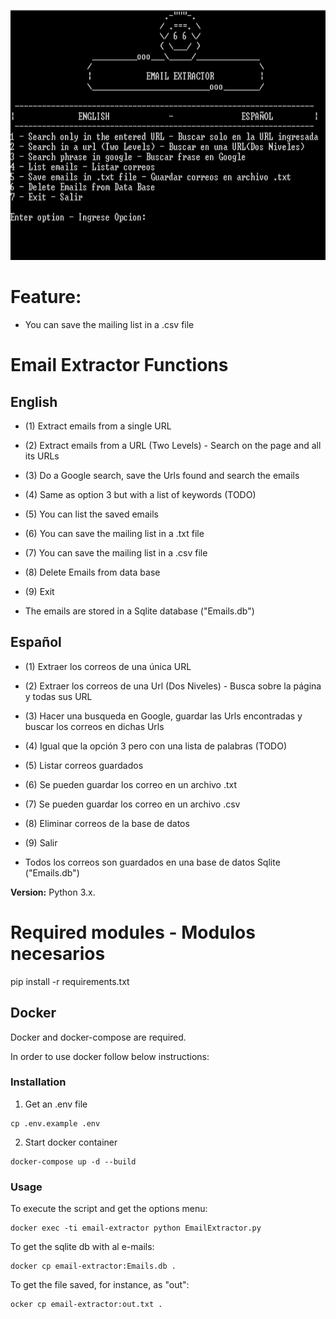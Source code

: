 <p align="center">
  <img width="560" height="400" src="https://github.com/obylo98/Email_extractor/blob/master/EmailExtractor.PNG">
</p>

# Feature:
- You can save the mailing list in a .csv file

# Email Extractor Functions

## English 
- (1) Extract emails from a single URL
- (2) Extract emails from a URL (Two Levels) - Search on the page and all its URLs
- (3) Do a Google search, save the Urls found and search the emails
- (4) Same as option 3 but with a list of keywords (TODO)
- (5) You can list the saved emails
- (6) You can save the mailing list in a .txt file
- (7) You can save the mailing list in a .csv file
- (8) Delete Emails from data base
- (9) Exit

- The emails are stored in a Sqlite database ("Emails.db")

## Español
- (1) Extraer los correos de una única URL
- (2) Extraer los correos de una Url (Dos Niveles) - Busca sobre la página y todas sus URL
- (3) Hacer una busqueda en Google, guardar las Urls encontradas y buscar los correos en dichas Urls
- (4) Igual que la opción 3 pero con una lista de palabras (TODO)
- (5) Listar correos guardados
- (6) Se pueden guardar los correo en un archivo .txt
- (7) Se pueden guardar los correo en un archivo .csv
- (8) Eliminar correos de la base de datos
- (9) Salir

- Todos los correos son guardados en una base de datos Sqlite ("Emails.db")

**Version:** Python 3.x.

# Required modules - Modulos necesarios

pip install -r requirements.txt


## Docker

Docker and docker-compose are required.

In order to use docker follow below instructions:

### Installation 

1. Get an .env file

```
cp .env.example .env
```

2. Start docker container

```
docker-compose up -d --build
```

### Usage

To execute the script and get the options menu:

```
docker exec -ti email-extractor python EmailExtractor.py
```

To get the sqlite db with al e-mails:

```
docker cp email-extractor:Emails.db .
```

To get the file saved, for instance, as "out":

```
ocker cp email-extractor:out.txt .
```
